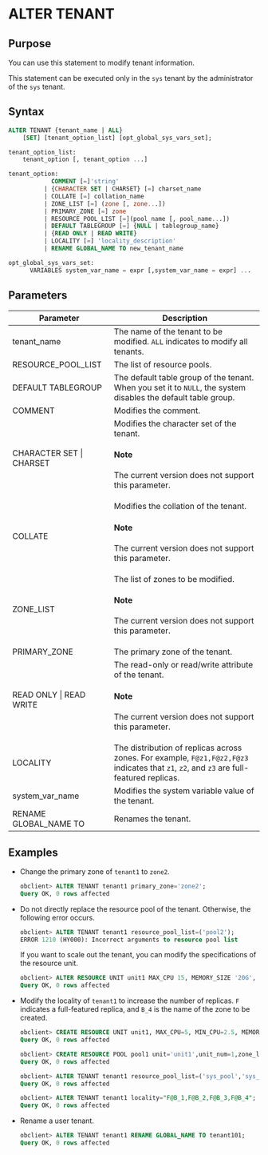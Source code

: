 # ALTER TENANT

## Purpose

You can use this statement to modify tenant information.

This statement can be executed only in the `sys` tenant by the administrator of the `sys` tenant.

## Syntax

```sql
ALTER TENANT {tenant_name | ALL}
    [SET] [tenant_option_list] [opt_global_sys_vars_set];

tenant_option_list:
    tenant_option [, tenant_option ...]

tenant_option:
            COMMENT [=]'string'
          | {CHARACTER SET | CHARSET} [=] charset_name
          | COLLATE [=] collation_name
          | ZONE_LIST [=] (zone [, zone...])
          | PRIMARY_ZONE [=] zone
          | RESOURCE_POOL_LIST [=](pool_name [, pool_name...])
          | DEFAULT TABLEGROUP [=] {NULL | tablegroup_name}
          | {READ ONLY | READ WRITE}
          | LOCALITY [=] 'locality_description'
          | RENAME GLOBAL_NAME TO new_tenant_name

opt_global_sys_vars_set:
      VARIABLES system_var_name = expr [,system_var_name = expr] ...
```

## Parameters

| **Parameter** | **Description** |
|--------------------------|----------------------------------------------------------------------------------|
| tenant_name | The name of the tenant to be modified. `ALL` indicates to modify all tenants.  |
| RESOURCE_POOL_LIST | The list of resource pools.  |
| DEFAULT TABLEGROUP | The default table group of the tenant. When you set it to `NULL`, the system disables the default table group.  |
| COMMENT | Modifies the comment.  |
| CHARACTER SET \| CHARSET | Modifies the character set of the tenant. <main id="notice" type='explain'><h4>Note</h4><p> The current version does not support this parameter. </p></main> |
| COLLATE | Modifies the collation of the tenant. <main id="notice" type='explain'><h4>Note</h4><p> The current version does not support this parameter. </p></main> |
| ZONE_LIST | The list of zones to be modified.  <main id="notice" type='explain'><h4>Note</h4><p> The current version does not support this parameter. </p></main> |
| PRIMARY_ZONE | The primary zone of the tenant.  |
| READ ONLY \| READ WRITE | The read-only or read/write attribute of the tenant.  <main id="notice" type='explain'><h4>Note</h4><p> The current version does not support this parameter. </p></main> |
| LOCALITY | The distribution of replicas across zones. For example, `F@z1,F@z2,F@z3` indicates that `z1`, `z2`, and `z3` are full-featured replicas.  |
| system_var_name | Modifies the system variable value of the tenant.  |
| RENAME GLOBAL_NAME TO | Renames the tenant.  |

## Examples

* Change the primary zone of `tenant1` to `zone2`.

   ```sql
   obclient> ALTER TENANT tenant1 primary_zone='zone2';
   Query OK, 0 rows affected
   ```

* Do not directly replace the resource pool of the tenant. Otherwise, the following error occurs.

   ```sql
   obclient> ALTER TENANT tenant1 resource_pool_list=('pool2');
   ERROR 1210 (HY000): Incorrect arguments to resource pool list
   ```

   If you want to scale out the tenant, you can modify the specifications of the resource unit.

   ```sql
   obclient> ALTER RESOURCE UNIT unit1 MAX_CPU 15, MEMORY_SIZE '20G', MAX_IOPS 1280, MIN_CPU=10, MIN_IOPS=1024;
   Query OK, 0 rows affected
   ```

* Modify the locality of `tenant1` to increase the number of replicas. `F` indicates a full-featured replica, and `B_4` is the name of the zone to be created.

   ```sql
   obclient> CREATE RESOURCE UNIT unit1, MAX_CPU=5, MIN_CPU=2.5, MEMORY_SIZE= 34359738368, MAX_IOPS=10000, MIN_IOPS=5000, LOG_DISK_SIZE=5301023539200;
   Query OK, 0 rows affected

   obclient> CREATE RESOURCE POOL pool1 unit='unit1',unit_num=1,zone_list=('B_4');
   Query OK, 0 rows affected

   obclient> ALTER TENANT tenant1 resource_pool_list=('sys_pool','sys_pool1');
   Query OK, 0 rows affected

   obclient> ALTER TENANT tenant1 locality="F@B_1,F@B_2,F@B_3,F@B_4";
   Query OK, 0 rows affected
   ```

* Rename a user tenant.

   ```sql
   obclient> ALTER TENANT tenant1 RENAME GLOBAL_NAME TO tenant101;
   Query OK, 0 rows affected
   ```
